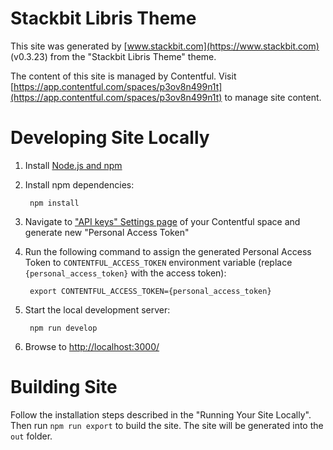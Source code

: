 # Stackbit Libris Theme

This site was generated by [www.stackbit.com](https://www.stackbit.com) (v0.3.23)
from the "Stackbit Libris Theme" theme.

The content of this site is managed by Contentful. Visit [https://app.contentful.com/spaces/p3ov8n499n1t](https://app.contentful.com/spaces/p3ov8n499n1t) to manage site content.

# Developing Site Locally

1. Install [Node.js and npm](https://nodejs.org/en/)

1. Install npm dependencies:

        npm install

1. Navigate to ["API keys" Settings page](https://app.contentful.com/spaces/p3ov8n499n1t/api/cma_tokens) of your Contentful space and generate new "Personal Access Token"

1. Run the following command to assign the generated Personal Access Token to `CONTENTFUL_ACCESS_TOKEN` environment variable (replace `{personal_access_token}` with the access token):

        export CONTENTFUL_ACCESS_TOKEN={personal_access_token}

1. Start the local development server:

        npm run develop

1. Browse to [http://localhost:3000/](http://localhost:3000/)

# Building Site

Follow the installation steps described in the "Running Your Site Locally".
Then run `npm run export` to build the site. The site will be generated into
the `out` folder.
